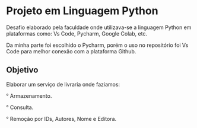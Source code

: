 # Projeto em Linguagem Python
Desafio elaborado pela faculdade onde utilizava-se a linguagem Python em plataformas como: Vs Code, Pycharm, Google Colab, etc.

Da minha parte foi escolhido o Pycharm, porém o uso no repositório foi Vs Code para melhor conexão com a plataforma Github.

##

## Objetivo 
Elaborar um serviço de livraria onde faziamos:

° Armazenamento.

° Consulta.

° Remoção por IDs, Autores, Nome e Editora.

##

